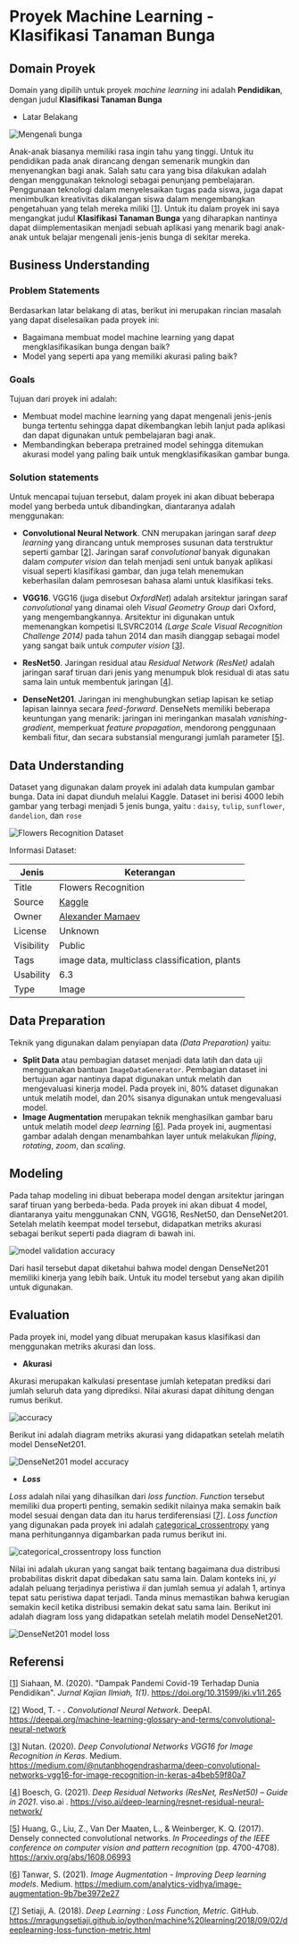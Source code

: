 # Proyek Machine Learning - Klasifikasi Tanaman Bunga

## Domain Proyek
Domain yang dipilih untuk proyek *machine learning* ini adalah **Pendidikan**, dengan judul **Klasifikasi Tanaman Bunga**
- Latar Belakang

![Mengenali bunga](https://cdn.pixabay.com/photo/2023/05/22/13/45/mount-fuji-8010752_1280.jpg)

Anak-anak biasanya memiliki rasa ingin tahu yang tinggi. Untuk itu pendidikan pada anak dirancang dengan semenarik mungkin dan menyenangkan bagi anak. Salah satu cara yang bisa dilakukan adalah dengan menggunakan teknologi sebagai penunjang pembelajaran. Penggunaan teknologi dalam menyelesaikan tugas pada siswa, juga dapat menimbulkan kreativitas dikalangan siswa dalam mengembangkan pengetahuan yang telah mereka miliki [[1](https://doi.org/10.31599/jki.v1i1.265)].
Untuk itu dalam proyek ini saya mengangkat judul **Klasifikasi Tanaman Bunga** yang diharapkan nantinya dapat diimplementasikan menjadi sebuah aplikasi yang menarik bagi anak-anak untuk belajar mengenali jenis-jenis bunga di sekitar mereka.

## Business Understanding

### Problem Statements
Berdasarkan latar belakang di atas, berikut ini merupakan rincian masalah yang dapat diselesaikan pada proyek ini:
- Bagaimana membuat model machine learning yang dapat mengklasifikasikan bunga dengan baik?
- Model yang seperti apa yang memiliki akurasi paling baik?

### Goals
Tujuan dari proyek ini adalah:
- Membuat model machine learning yang dapat mengenali jenis-jenis bunga tertentu sehingga dapat dikembangkan lebih lanjut pada aplikasi dan dapat digunakan untuk pembelajaran bagi anak.
- Membandingkan beberapa pretrained model sehingga ditemukan akurasi model yang paling baik untuk mengklasifikasikan gambar bunga.

### Solution statements
Untuk mencapai tujuan tersebut, dalam proyek ini akan dibuat beberapa model yang berbeda untuk dibandingkan, diantaranya adalah menggunakan:
- **Convolutional Neural Network**. CNN merupakan jaringan saraf *deep learning* yang dirancang untuk memproses susunan data terstruktur seperti gambar [[2](https://deepai.org/machine-learning-glossary-and-terms/convolutional-neural-network)]. Jaringan saraf *convolutional* banyak digunakan dalam *computer vision* dan telah menjadi seni untuk banyak aplikasi visual seperti klasifikasi gambar, dan juga telah menemukan keberhasilan dalam pemrosesan bahasa alami untuk klasifikasi teks.
- **VGG16**. VGG16 (juga disebut *OxfordNet*) adalah arsitektur jaringan saraf *convolutional* yang dinamai oleh *Visual Geometry Group* dari Oxford, yang mengembangkannya. Arsitektur ini digunakan untuk memenangkan kompetisi ILSVRC2014 *(Large Scale Visual Recognition Challenge 2014)* pada tahun 2014 dan masih dianggap sebagai model yang sangat baik untuk *computer vision* [[3](https://medium.com/@nutanbhogendrasharma/deep-convolutional-networks-vgg16-for-image-recognition-in-keras-a4beb59f80a7)].
- **ResNet50**. Jaringan residual atau *Residual Network (ResNet)* adalah jaringan saraf tiruan dari jenis yang menumpuk blok residual di atas satu sama lain untuk membentuk jaringan [[4](https://viso.ai/deep-learning/resnet-residual-neural-network/)].

- **DenseNet201**. Jaringan ini menghubungkan setiap lapisan ke setiap lapisan lainnya secara *feed-forward*. DenseNets memiliki beberapa keuntungan yang menarik: jaringan ini meringankan masalah *vanishing-gradient*, memperkuat *feature propagation*, mendorong penggunaan kembali fitur, dan secara substansial mengurangi jumlah parameter [[5](https://arxiv.org/abs/1608.06993)].

## Data Understanding
Dataset yang digunakan dalam proyek ini adalah data kumpulan gambar bunga. Data ini dapat diunduh melalui Kaggle. Dataset ini berisi 4000 lebih gambar yang terbagi menjadi 5 jenis bunga, yaitu : `daisy`, `tulip`, `sunflower`, `dandelion`, dan `rose`

![Flowers Recognition Dataset](https://i.postimg.cc/1RbGNmqp/Screenshot-17.png)

Informasi Dataset:

Jenis | Keterangan
--- | ---
Title | Flowers Recognition
Source | [Kaggle](https://www.kaggle.com/alxmamaev/flowers-recognition)
Owner | [Alexander Mamaev](https://www.kaggle.com/alxmamaev)
License | Unknown
Visibility | Public
Tags | image data, multiclass classification, plants
Usability | 6.3
Type | Image

## Data Preparation
Teknik yang digunakan dalam penyiapan data *(Data Preparation)* yaitu:
- **Split Data** atau pembagian dataset menjadi data latih dan data uji menggunakan bantuan `ImageDataGenerator`. Pembagian dataset ini bertujuan agar nantinya dapat digunakan untuk melatih dan mengevaluasi kinerja model. Pada proyek ini, 80% dataset digunakan untuk melatih model, dan 20% sisanya digunakan untuk mengevaluasi model.
- **Image Augmentation** merupakan teknik menghasilkan gambar baru untuk melatih model *deep learning* [[6](https://medium.com/analytics-vidhya/image-augmentation-9b7be3972e27)]. Pada proyek ini, augmentasi gambar adalah dengan menambahkan layer untuk melakukan *fliping*, *rotating*, *zoom*, dan *scaling*.

## Modeling
Pada tahap modeling ini dibuat beberapa model dengan arsitektur jaringan saraf tiruan yang berbeda-beda. Pada proyek ini akan dibuat 4 model, diantaranya yaitu menggunakan CNN, VGG16, ResNet50, dan DenseNet201.
Setelah melatih keempat model tersebut, didapatkan metriks akurasi sebagai berikut seperti pada diagram di bawah ini.

![model validation accuracy](https://i.postimg.cc/ydJ1FPz8/Screenshot-6.png)

Dari hasil tersebut dapat diketahui bahwa model dengan DenseNet201 memiliki kinerja yang lebih baik. Untuk itu model tersebut yang akan dipilih untuk digunakan.

## Evaluation
Pada proyek ini, model yang dibuat merupakan kasus klasifikasi dan menggunakan metriks akurasi dan loss.

- **Akurasi**

Akurasi merupakan kalkulasi presentase jumlah ketepatan prediksi dari jumlah seluruh data yang diprediksi. Nilai akurasi dapat dihitung dengan rumus berikut.

![accuracy](https://i.postimg.cc/TwSPSscb/Screenshot-15.png)

Berikut ini adalah diagram metriks akurasi yang didapatkan setelah melatih model DenseNet201.

![DenseNet201 model accuracy](https://i.postimg.cc/PrDHfJd0/Screenshot-4.png)

- ***Loss***

*Loss* adalah nilai yang dihasilkan dari *loss function*.  *Function* tersebut memiliki dua properti penting, semakin sedikit nilainya maka semakin baik model sesuai dengan data dan itu harus terdiferensiasi [[7](https://mragungsetiaji.github.io/python/machine%20learning/2018/09/02/deeplearning-loss-function-metric.html)]. *Loss function* yang digunakan pada proyek ini adalah [categorical_crossentropy](https://peltarion.com/knowledge-center/documentation/modeling-view/build-an-ai-model/loss-functions/categorical-crossentropy) yang mana perhitungannya digambarkan pada rumus berikut ini.

![categorical_crossentropy loss function](https://i.postimg.cc/jjSk2xpz/Screenshot-16.png)

Nilai ini adalah ukuran yang sangat baik tentang bagaimana dua distribusi probabilitas diskrit dapat dibedakan satu sama lain. Dalam konteks ini, *yi* adalah peluang terjadinya peristiwa *ii* dan jumlah semua *yi* adalah 1, artinya tepat satu peristiwa dapat terjadi. Tanda minus memastikan bahwa kerugian semakin kecil ketika distribusi semakin dekat satu sama lain.
Berikut ini adalah diagram loss yang didapatkan setelah melatih model DenseNet201.

![DenseNet201 model loss](https://i.postimg.cc/6TJD4VBg/Screenshot-5.png)

## Referensi
[[1](https://doi.org/10.31599/jki.v1i1.265)] Siahaan, M. (2020). "Dampak Pandemi Covid-19 Terhadap Dunia Pendidikan". *Jurnal Kajian Ilmiah, 1(1)*. https://doi.org/10.31599/jki.v1i1.265

[[2](https://deepai.org/machine-learning-glossary-and-terms/convolutional-neural-network)] Wood, T. - . *Convolutional Neural Network*. DeepAI. https://deepai.org/machine-learning-glossary-and-terms/convolutional-neural-network

[[3](https://medium.com/@nutanbhogendrasharma/deep-convolutional-networks-vgg16-for-image-recognition-in-keras-a4beb59f80a7)] Nutan. (2020). *Deep Convolutional Networks VGG16 for Image Recognition in Keras*. Medium. https://medium.com/@nutanbhogendrasharma/deep-convolutional-networks-vgg16-for-image-recognition-in-keras-a4beb59f80a7

[[4](https://viso.ai/deep-learning/resnet-residual-neural-network/)] Boesch, G. (2021). *Deep Residual Networks (ResNet, ResNet50) – Guide in 2021*. viso.ai . https://viso.ai/deep-learning/resnet-residual-neural-network/

[[5](https://arxiv.org/abs/1608.06993)] Huang, G., Liu, Z., Van Der Maaten, L., & Weinberger, K. Q. (2017). Densely connected convolutional networks. *In Proceedings of the IEEE conference on computer vision and pattern recognition* (pp. 4700-4708). https://arxiv.org/abs/1608.06993

[[6](https://medium.com/analytics-vidhya/image-augmentation-9b7be3972e27)] Tanwar, S. (2021). *Image Augmentation - Improving Deep learning models*. Medium. https://medium.com/analytics-vidhya/image-augmentation-9b7be3972e27

[[7](https://mragungsetiaji.github.io/python/machine%20learning/2018/09/02/deeplearning-loss-function-metric.html)] Setiaji, A. (2018). *Deep Learning : Loss Function, Metric*. GitHub. https://mragungsetiaji.github.io/python/machine%20learning/2018/09/02/deeplearning-loss-function-metric.html

